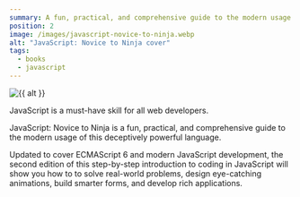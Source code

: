 ```yaml
---
summary: A fun, practical, and comprehensive guide to the modern usage of programming language of the web. From the basics of programming, to events, DOM manipulation and animations.
position: 2
image: /images/javascript-novice-to-ninja.webp
alt: "JavaScript: Novice to Ninja cover"
tags:
  - books
  - javascript
---
```


<img src="{{ image }}" alt="{{ alt }}" class="dropshadow">

JavaScript is a must-have skill for all web developers.

JavaScript: Novice to Ninja is a fun, practical, and comprehensive guide to the modern usage of this deceptively powerful language.

Updated to cover ECMAScript 6 and modern JavaScript development, the second edition of this step-by-step introduction to coding in JavaScript will show you how to to solve real-world problems, design eye-catching animations, build smarter forms, and develop rich applications.
